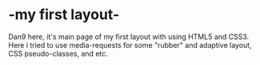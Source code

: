# -my first layout-
Dan9 here, it's main page of my first layout with using HTML5 and CSS3. Here i tried to use media-requests for some "rubber" and adaptive layout, CSS pseudo-classes, and etc.
